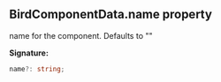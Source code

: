 
## BirdComponentData.name property

name for the component. Defaults to ""

**Signature:**

```typescript
name?: string;
```
